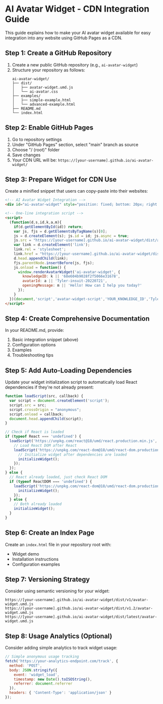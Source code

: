 # AI Avatar Widget - CDN Integration Guide

This guide explains how to make your AI avatar widget available for easy integration into any website using GitHub Pages as a CDN.

## Step 1: Create a GitHub Repository

1. Create a new public GitHub repository (e.g., `ai-avatar-widget`)
2. Structure your repository as follows:
   ```
   ai-avatar-widget/
   ├── dist/
   │   ├── avatar-widget.umd.js
   │   └── ai-avatar.css
   ├── examples/
   │   ├── simple-example.html
   │   └── advanced-example.html
   ├── README.md
   └── index.html
   ```

## Step 2: Enable GitHub Pages

1. Go to repository settings
2. Under "GitHub Pages" section, select "main" branch as source
3. Choose "/ (root)" folder
4. Save changes
5. Your CDN URL will be: `https://[your-username].github.io/ai-avatar-widget/`

## Step 3: Prepare Widget for CDN Use

Create a minified snippet that users can copy-paste into their websites:

```html
<!-- AI Avatar Widget Integration -->
<div id="ai-avatar-widget" style="position: fixed; bottom: 20px; right: 20px; z-index: 9999;"></div>

<!-- One-line integration script -->
<script>
  (function(d,s,id,k,a,m){
    if(d.getElementById(id)) return;
    var js, fjs = d.getElementsByTagName(s)[0];
    js = d.createElement(s); js.id = id; js.async = true;
    js.src = "https://[your-username].github.io/ai-avatar-widget/dist/avatar-widget.umd.js";
    var link = d.createElement('link');
    link.rel = 'stylesheet'; 
    link.href = "https://[your-username].github.io/ai-avatar-widget/dist/ai-avatar.css";
    d.head.appendChild(link);
    fjs.parentNode.insertBefore(js, fjs);
    js.onload = function() {
      window.renderAvatarWidget('ai-avatar-widget', {
        knowledgeID: k || '68e604b9028f2f5066e31678', 
        avatarId: a || 'Tyler-insuit-20220721',
        openingMessage: m || 'Hello! How can I help you today?'
      });
    }
  })(document,'script','avatar-widget-script','YOUR_KNOWLEDGE_ID','Tyler-insuit-20220721','Hello! How can I help you today?');
</script>
```

## Step 4: Create Comprehensive Documentation

In your README.md, provide:

1. Basic integration snippet (above)
2. Configuration options
3. Examples
4. Troubleshooting tips

## Step 5: Add Auto-Loading Dependencies

Update your widget initialization script to automatically load React dependencies if they're not already present:

```javascript
function loadScript(src, callback) {
  var script = document.createElement('script');
  script.src = src;
  script.crossOrigin = "anonymous";
  script.onload = callback;
  document.head.appendChild(script);
}

// Check if React is loaded
if (typeof React === 'undefined') {
  loadScript('https://unpkg.com/react@18/umd/react.production.min.js', function() {
    // Load React DOM after React
    loadScript('https://unpkg.com/react-dom@18/umd/react-dom.production.min.js', function() {
      // Initialize widget after dependencies are loaded
      initializeWidget();
    });
  });
} else {
  // React already loaded, just check React DOM
  if (typeof ReactDOM === 'undefined') {
    loadScript('https://unpkg.com/react-dom@18/umd/react-dom.production.min.js', function() {
      initializeWidget();
    });
  } else {
    // Both already loaded
    initializeWidget();
  }
}
```

## Step 6: Create an Index Page

Create an `index.html` file in your repository root with:
- Widget demo
- Installation instructions
- Configuration examples

## Step 7: Versioning Strategy

Consider using semantic versioning for your widget:
```
https://[your-username].github.io/ai-avatar-widget/dist/v1/avatar-widget.umd.js
https://[your-username].github.io/ai-avatar-widget/dist/v1.2/avatar-widget.umd.js
https://[your-username].github.io/ai-avatar-widget/dist/latest/avatar-widget.umd.js
```

## Step 8: Usage Analytics (Optional)

Consider adding simple analytics to track widget usage:
```javascript
// Simple anonymous usage tracking
fetch('https://your-analytics-endpoint.com/track', {
  method: 'POST',
  body: JSON.stringify({
    event: 'widget_load',
    timestamp: new Date().toISOString(),
    referrer: document.referrer
  }),
  headers: { 'Content-Type': 'application/json' }
});
```